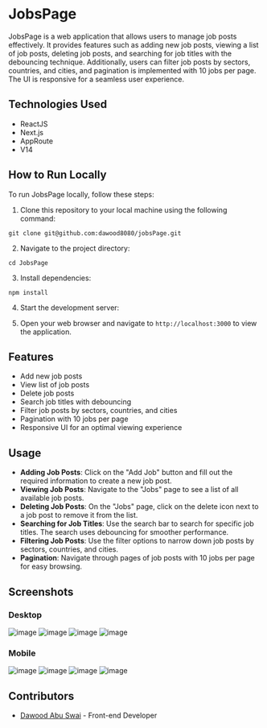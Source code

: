 # JobsPage

JobsPage is a web application that allows users to manage job posts effectively. It provides features such as adding new job posts, viewing a list of job posts, deleting job posts, and searching for job titles with the debouncing technique. Additionally, users can filter job posts by sectors, countries, and cities, and pagination is implemented with 10 jobs per page. The UI is responsive for a seamless user experience.

## Technologies Used

- ReactJS
- Next.js
- AppRoute
- V14

## How to Run Locally

To run JobsPage locally, follow these steps:

1. Clone this repository to your local machine using the following command:

```
git clone git@github.com:dawood8080/jobsPage.git
```

2. Navigate to the project directory:

```
cd JobsPage
```

3. Install dependencies:

```
npm install
```


4. Start the development server:



5. Open your web browser and navigate to `http://localhost:3000` to view the application.

## Features

- Add new job posts
- View list of job posts
- Delete job posts
- Search job titles with debouncing
- Filter job posts by sectors, countries, and cities
- Pagination with 10 jobs per page
- Responsive UI for an optimal viewing experience

## Usage

- **Adding Job Posts**: Click on the "Add Job" button and fill out the required information to create a new job post.
- **Viewing Job Posts**: Navigate to the "Jobs" page to see a list of all available job posts.
- **Deleting Job Posts**: On the "Jobs" page, click on the delete icon next to a job post to remove it from the list.
- **Searching for Job Titles**: Use the search bar to search for specific job titles. The search uses debouncing for smoother performance.
- **Filtering Job Posts**: Use the filter options to narrow down job posts by sectors, countries, and cities.
- **Pagination**: Navigate through pages of job posts with 10 jobs per page for easy browsing.

## Screenshots

### Desktop

![image](https://github.com/dawood8080/jobsPage/assets/72354164/c4800b4e-e2f1-4638-818a-b8e5f943410e) ![image](https://github.com/dawood8080/jobsPage/assets/72354164/1b055963-e2d9-47e1-af05-09c41b46e795)
![image](https://github.com/dawood8080/jobsPage/assets/72354164/eb755f74-d134-4c38-9bdd-0f09d55e056a) ![image](https://github.com/dawood8080/jobsPage/assets/72354164/37d04348-bea4-4309-bf3f-fd590489a35b)

### Mobile

![image](https://github.com/dawood8080/jobsPage/assets/72354164/67284c01-285b-4417-8795-88bd8a1837b5) ![image](https://github.com/dawood8080/jobsPage/assets/72354164/86a735ba-817b-42a3-8c70-d44c0cc36547)
![image](https://github.com/dawood8080/jobsPage/assets/72354164/cfb93376-475c-4b19-908e-c561dacb55aa) ![image](https://github.com/dawood8080/jobsPage/assets/72354164/d743b802-357a-4d4f-9a95-c129ec322844)

## Contributors

- [Dawood Abu Swai]([link_to_profile](https://github.com/dawood8080)) - Front-end Developer
